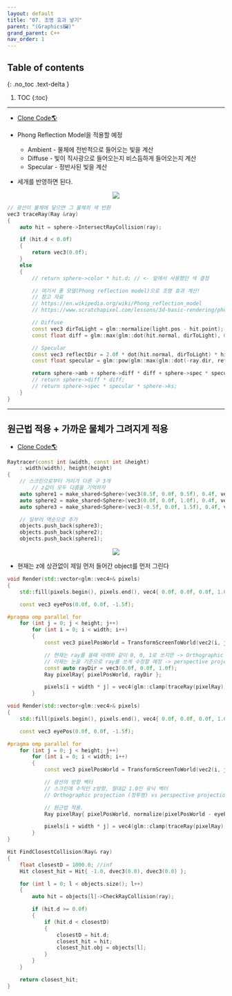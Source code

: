 ```yaml
---
layout: default
title: "07. 조명 효과 넣기"
parent: "(Graphics🖼)"
grand_parent: C++
nav_order: 1
---
```


## Table of contents
{: .no_toc .text-delta }

1. TOC
{:toc}

---

* [Clone Code🌎](https://github.com/EasyCoding-7/Dx11ExampleWithImgui/tree/10/08)

* Phong Reflection Model을 적용할 예정
    * Ambient - 물체에 전반적으로 들어오는 빛을 계산
    * Diffuse - 빛이 직사광으로 들어오는지 비스듬하게 들어오는지 계산
    * Specular - 정반사된 빛을 계산
* 세개를 반영하면 된다.

<p align="center">
  <img src="https://taehyungs-programming-blog.github.io/blog/assets/images/cpp/graphics/graphics-7-1.png"/>
</p>

```cpp
// 광선이 물체에 닿으면 그 물체의 색 반환
vec3 traceRay(Ray &ray)
{
    auto hit = sphere->IntersectRayCollision(ray);

    if (hit.d < 0.0f)
    {
        return vec3(0.0f);
    }
    else
    {
        // return sphere->color * hit.d; // <- 앞에서 사용했던 색 결정

        // 여기서 퐁 모델(Phong reflection model)으로 조명 효과 계산!
        // 참고 자료
        // https://en.wikipedia.org/wiki/Phong_reflection_model
        // https://www.scratchapixel.com/lessons/3d-basic-rendering/phong-shader-BRDF

        // Diffuse
        const vec3 dirToLight = glm::normalize(light.pos - hit.point);
        const float diff = glm::max(glm::dot(hit.normal, dirToLight), 0.0f);

        // Specular
        const vec3 reflectDir = 2.0f * dot(hit.normal, dirToLight) * hit.normal - dirToLight;
        const float specular = glm::pow(glm::max(glm::dot(-ray.dir, reflectDir), 0.0f), sphere->alpha);

        return sphere->amb + sphere->diff * diff + sphere->spec * specular * sphere->ks;
        // return sphere->diff * diff;
        // return sphere->spec * specular * sphere->ks;
    }
}
```

---

## 원근법 적용 + 가까운 물체가 그려지게 적용

* [Clone Code🌎](https://github.com/EasyCoding-7/Dx11ExampleWithImgui/tree/11/09)

```cpp
Raytracer(const int &width, const int &height)
    : width(width), height(height)
{
    // 스크린으로부터 거리가 다른 구 3개
        // z값이 모두 다름을 기억하자
    auto sphere1 = make_shared<Sphere>(vec3(0.5f, 0.0f, 0.5f), 0.4f, vec3(0.5f, 0.5f, 0.5f));
    auto sphere2 = make_shared<Sphere>(vec3(0.0f, 0.0f, 1.0f), 0.4f, vec3(0.5f, 0.5f, 0.5f));
    auto sphere3 = make_shared<Sphere>(vec3(-0.5f, 0.0f, 1.5f), 0.4f, vec3(0.5f, 0.5f, 0.5f));

    // 일부러 역순으로 추가
    objects.push_back(sphere3);
    objects.push_back(sphere2);
    objects.push_back(sphere1);
```

<p align="center">
  <img src="https://taehyungs-programming-blog.github.io/blog/assets/images/cpp/graphics/graphics-7-2.png"/>
</p>

* 현재는 z에 상관없이 제일 먼저 들어간 object를 먼저 그린다

```cpp
void Render(std::vector<glm::vec4>& pixels)
{
    std::fill(pixels.begin(), pixels.end(), vec4{ 0.0f, 0.0f, 0.0f, 1.0f });

    const vec3 eyePos(0.0f, 0.0f, -1.5f);

#pragma omp parallel for
    for (int j = 0; j < height; j++)
        for (int i = 0; i < width; i++)
        {
            const vec3 pixelPosWorld = TransformScreenToWorld(vec2(i, j));

            // 현재는 ray를 쏠때 아래와 같이 0, 0, 1로 쏘지만 -> Orthographic projection (정투영)
            // 이제는 눈을 기준으로 ray를 쏘게 수정할 예정 -> perspective projection (원근투영)
            const auto rayDir = vec3(0.0f, 0.0f, 1.0f);
            Ray pixelRay{ pixelPosWorld, rayDir };

            pixels[i + width * j] = vec4(glm::clamp(traceRay(pixelRay), 0.0f, 1.0f), 1.0f);
        }
```

```cpp
void Render(std::vector<glm::vec4>& pixels)
{
    std::fill(pixels.begin(), pixels.end(), vec4{ 0.0f, 0.0f, 0.0f, 1.0f });

    const vec3 eyePos(0.0f, 0.0f, -1.5f);

#pragma omp parallel for
    for (int j = 0; j < height; j++)
        for (int i = 0; i < width; i++)
        {
            const vec3 pixelPosWorld = TransformScreenToWorld(vec2(i, j));

            // 광선의 방향 벡터
            // 스크린에 수직인 z방향, 절대값 1.0인 유닉 벡터
            // Orthographic projection (정투영) vs perspective projection (원근투영)

            // 원근법 적용.
            Ray pixelRay{ pixelPosWorld, normalize(pixelPosWorld - eyePos)};

            pixels[i + width * j] = vec4(glm::clamp(traceRay(pixelRay), 0.0f, 1.0f), 1.0f);
        }
}
```

```cpp
Hit FindClosestCollision(Ray& ray)
{
    float closestD = 1000.0; //inf
    Hit closest_hit = Hit{ -1.0, dvec3(0.0), dvec3(0.0) };

    for (int l = 0; l < objects.size(); l++)
    {
        auto hit = objects[l]->CheckRayCollision(ray);

        if (hit.d >= 0.0f)
        {
            if (hit.d < closestD)
            {
                closestD = hit.d;
                closest_hit = hit;
                closest_hit.obj = objects[l];
            }
        }
    }

    return closest_hit;
}
```